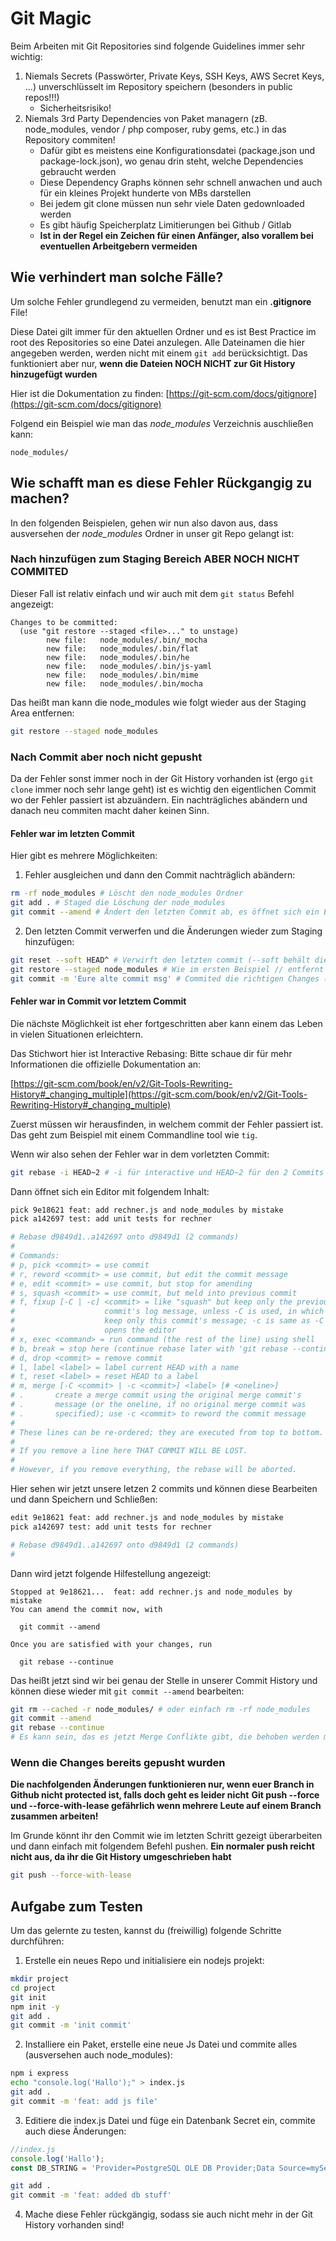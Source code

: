 # Git Magic

Beim Arbeiten mit Git Repositories sind folgende Guidelines immer sehr wichtig:

1. Niemals Secrets (Passwörter, Private Keys, SSH Keys, AWS Secret Keys, ...) unverschlüsselt im Repository speichern (besonders in public repos!!!)
    - Sicherheitsrisiko!
2. Niemals 3rd Party Dependencies von Paket managern (zB. node_modules, vendor / php composer, ruby gems, etc.) in das Repository commiten!
    - Dafür gibt es meistens eine Konfigurationsdatei (package.json und package-lock.json), wo genau drin steht, welche Dependencies gebraucht werden
    - Diese Dependency Graphs können sehr schnell anwachen und auch für ein kleines Projekt hunderte von MBs darstellen
    - Bei jedem git clone müssen nun sehr viele Daten gedownloaded werden
    - Es gibt häufig Speicherplatz Limitierungen bei Github / Gitlab 
    - **Ist in der Regel ein Zeichen für einen Anfänger, also vorallem bei eventuellen Arbeitgebern vermeiden**

## Wie verhindert man solche Fälle?

Um solche Fehler grundlegend zu vermeiden, benutzt man ein **.gitignore** File!

Diese Datei gilt immer für den aktuellen Ordner und es ist Best Practice im root des Repositories so eine Datei anzulegen.
Alle Dateinamen die hier angegeben werden, werden nicht mit einem `git add` berücksichtigt.
Das funktioniert aber nur, **wenn die Dateien NOCH NICHT zur Git History hinzugefügt wurden**

Hier ist die Dokumentation zu finden: [https://git-scm.com/docs/gitignore](https://git-scm.com/docs/gitignore)

Folgend ein Beispiel wie man das *node_modules* Verzeichnis auschließen kann: 

```
node_modules/
```

## Wie schafft man es diese Fehler Rückgangig zu machen?

In den folgenden Beispielen, gehen wir nun also davon aus, dass ausversehen der *node_modules* Ordner in unser git Repo gelangt ist:

### Nach hinzufügen zum Staging Bereich ABER NOCH NICHT COMMITED

Dieser Fall ist relativ einfach und wir auch mit dem `git status` Befehl angezeigt:

```
Changes to be committed:
  (use "git restore --staged <file>..." to unstage)
        new file:   node_modules/.bin/_mocha
        new file:   node_modules/.bin/flat
        new file:   node_modules/.bin/he
        new file:   node_modules/.bin/js-yaml
        new file:   node_modules/.bin/mime
        new file:   node_modules/.bin/mocha
```

Das heißt man kann die node_modules wie folgt wieder aus der Staging Area entfernen:

```bash
git restore --staged node_modules
```

### Nach Commit aber noch nicht gepusht

Da der Fehler sonst immer noch in der Git History vorhanden ist (ergo `git clone` immer noch sehr lange geht) ist es wichtig den eigentlichen Commit wo der Fehler passiert ist abzuändern. 
Ein nachträgliches abändern und danach neu commiten macht daher keinen Sinn.

#### Fehler war im letzten Commit

Hier gibt es mehrere Möglichkeiten:

1. Fehler ausgleichen und dann den Commit nachträglich abändern:

```bash
rm -rf node_modules # Löscht den node_modules Ordner
git add . # Staged die Löschung der node_modules
git commit --amend # Ändert den letzten Commit ab, es öffnet sich ein Editor und man kann die Commit msg abändern
```

2. Den letzten Commit verwerfen und die Änderungen wieder zum Staging hinzufügen:

```bash
git reset --soft HEAD^ # Verwirft den letzten commit (--soft behält die Änderungen im Staging)
git restore --staged node_modules # Wie im ersten Beispiel // entfernt den Ordner aus dem Staging bereich
git commit -m 'Eure alte commit msg' # Commited die richtigen Changes (ohne die Node Modules)
```

#### Fehler war in Commit vor letztem Commit

Die nächste Möglichkeit ist eher fortgeschritten aber kann einem das Leben in vielen Situationen erleichtern.

Das Stichwort hier ist Interactive Rebasing:
Bitte schaue dir für mehr Informationen die offizielle Dokumentation an:

[https://git-scm.com/book/en/v2/Git-Tools-Rewriting-History#_changing_multiple](https://git-scm.com/book/en/v2/Git-Tools-Rewriting-History#_changing_multiple)

Zuerst müssen wir herausfinden, in welchem commit der Fehler passiert ist. Das geht zum Beispiel mit einem Commandline tool wie `tig`.

Wenn wir also sehen der Fehler war in dem vorletzten Commit:

```bash
git rebase -i HEAD~2 # -i für interactive und HEAD~2 für den 2 Commits zurück
```

Dann öffnet sich ein Editor mit folgendem Inhalt:

```bash
pick 9e18621 feat: add rechner.js and node_modules by mistake
pick a142697 test: add unit tests for rechner

# Rebase d9849d1..a142697 onto d9849d1 (2 commands)
#
# Commands:
# p, pick <commit> = use commit
# r, reword <commit> = use commit, but edit the commit message
# e, edit <commit> = use commit, but stop for amending
# s, squash <commit> = use commit, but meld into previous commit
# f, fixup [-C | -c] <commit> = like "squash" but keep only the previous
#                    commit's log message, unless -C is used, in which case
#                    keep only this commit's message; -c is same as -C but
#                    opens the editor
# x, exec <command> = run command (the rest of the line) using shell
# b, break = stop here (continue rebase later with 'git rebase --continue')
# d, drop <commit> = remove commit
# l, label <label> = label current HEAD with a name
# t, reset <label> = reset HEAD to a label
# m, merge [-C <commit> | -c <commit>] <label> [# <oneline>]
# .       create a merge commit using the original merge commit's
# .       message (or the oneline, if no original merge commit was
# .       specified); use -c <commit> to reword the commit message
#
# These lines can be re-ordered; they are executed from top to bottom.
#
# If you remove a line here THAT COMMIT WILL BE LOST.
#
# However, if you remove everything, the rebase will be aborted.
```

Hier sehen wir jetzt unsere letzen 2 commits und können diese Bearbeiten und dann Speichern und Schließen:

```bash
edit 9e18621 feat: add rechner.js and node_modules by mistake
pick a142697 test: add unit tests for rechner

# Rebase d9849d1..a142697 onto d9849d1 (2 commands)
#
```

Dann wird jetzt folgende Hilfestellung angezeigt:

```
Stopped at 9e18621...  feat: add rechner.js and node_modules by mistake
You can amend the commit now, with

  git commit --amend

Once you are satisfied with your changes, run

  git rebase --continue
```

Das heißt jetzt sind wir bei genau der Stelle in unserer Commit History und können diese wieder mit `git commit --amend` bearbeiten:

```bash
git rm --cached -r node_modules/ # oder einfach rm -rf node_modules
git commit --amend
git rebase --continue
# Es kann sein, das es jetzt Merge Conflikte gibt, die behoben werden müssen
```

### Wenn die Changes bereits gepusht wurden

**Die nachfolgenden Änderungen funktionieren nur, wenn euer Branch in Github nicht protected ist, falls doch geht es leider nicht**
**Git push --force und --force-with-lease gefährlich wenn mehrere Leute auf einem Branch zusammen arbeiten!**

Im Grunde könnt ihr den Commit wie im letzten Schritt gezeigt überarbeiten und dann einfach mit folgendem Befehl pushen.
**Ein normaler push reicht nicht aus, da ihr die Git History umgeschrieben habt**

```bash
git push --force-with-lease
```

## Aufgabe zum Testen

Um das gelernte zu testen, kannst du (freiwillig) folgende Schritte durchführen:

1. Erstelle ein neues Repo und initialisiere ein nodejs projekt:
```bash
mkdir project
cd project
git init
npm init -y
git add .
git commit -m 'init commit'
```

2. Installiere ein Paket, erstelle eine neue Js Datei und commite alles (ausversehen auch node_modules):
```bash
npm i express
echo "console.log('Hallo');" > index.js
git add .
git commit -m 'feat: add js file'
```

3. Editiere die index.js Datei und füge ein Datenbank Secret ein, commite auch diese Änderungen:
```javascript
//index.js
console.log('Hallo');
const DB_STRING = 'Provider=PostgreSQL OLE DB Provider;Data Source=myServerAddress;location=myDataBase;User ID=myUsername;password=myPassword;timeout=1000;'
```

```bash
git add .
git commit -m 'feat: added db stuff'
```

4. Mache diese Fehler rückgängig, sodass sie auch nicht mehr in der Git History vorhanden sind!


